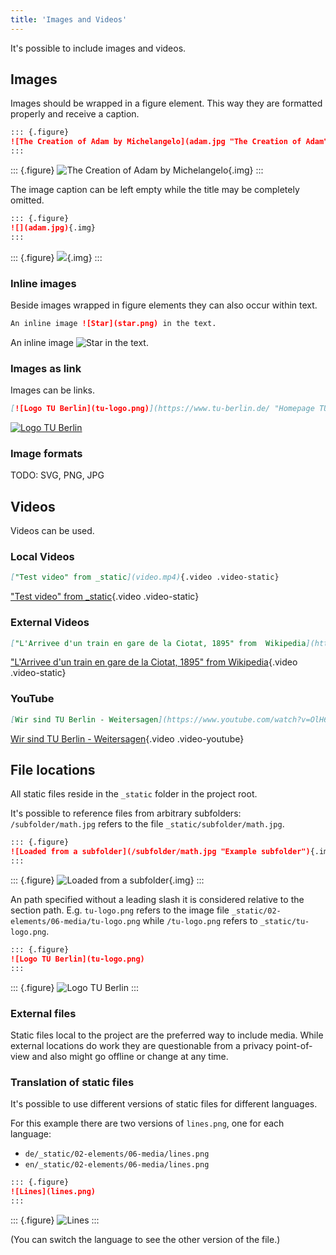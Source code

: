```yaml
---
title: 'Images and Videos'
---
```


It's possible to include images and videos.

## Images

Images should be wrapped in a figure element. This way they are formatted
properly and receive a caption.

```markdown
::: {.figure}
![The Creation of Adam by Michelangelo](adam.jpg "The Creation of Adam"){.img}
:::
```

::: {.figure}
![The Creation of Adam by Michelangelo](adam.jpg "The Creation of Adam"){.img}
:::

The image caption can be left empty while the title may be completely omitted.

```markdown
::: {.figure}
![](adam.jpg){.img}
:::
```

::: {.figure}
![](adam.jpg){.img}
:::

### Inline images

Beside images wrapped in figure elements they can also occur within text.

```markdown
An inline image ![Star](star.png) in the text.
```

An inline image ![Star](star.png) in the text.

### Images as link

Images can be links.

```markdown
[![Logo TU Berlin](tu-logo.png)](https://www.tu-berlin.de/ "Homepage TU Berlin")
```

[![Logo TU Berlin](tu-logo.png)](https://www.tu-berlin.de/ "Homepage TU Berlin")

### Image formats

TODO: SVG, PNG, JPG

## Videos

Videos can be used.

### Local Videos

```markdown
["Test video" from _static](video.mp4){.video .video-static}
```

["Test video" from _static](video.mp4){.video .video-static}

### External Videos

```markdown
["L'Arrivee d'un train en gare de la Ciotat, 1895" from  Wikipedia](https://upload.wikimedia.org/wikipedia/en/c/c3/L%27Arrivee_d%27un_train_en_gare_de_la_Ciotat%2C_1895.ogv){.video .video-static}
```

["L'Arrivee d'un train en gare de la Ciotat, 1895" from  Wikipedia](https://upload.wikimedia.org/wikipedia/en/c/c3/L%27Arrivee_d%27un_train_en_gare_de_la_Ciotat%2C_1895.ogv){.video .video-static}

### YouTube

```markdown
[Wir sind TU Berlin - Weitersagen](https://www.youtube.com/watch?v=OlH6bqv5Z-c){.video .video-youtube}
```

[Wir sind TU Berlin - Weitersagen](https://www.youtube.com/watch?v=OlH6bqv5Z-c){.video .video-youtube}

## File locations

All static files reside in the `_static` folder in the project root.

It's possible to reference files from arbitrary subfolders:
`/subfolder/math.jpg` refers to the file `_static/subfolder/math.jpg`.

```markdown
::: {.figure}
![Loaded from a subfolder](/subfolder/math.jpg "Example subfolder"){.img}
:::
```

::: {.figure}
![Loaded from a subfolder](/subfolder/math.jpg "Example subfolder"){.img}
:::

An path specified without a leading slash it is considered relative to
the section path. E.g. `tu-logo.png` refers to the image file
`_static/02-elements/06-media/tu-logo.png` while `/tu-logo.png`
refers to `_static/tu-logo.png`.

```markdown
::: {.figure}
![Logo TU Berlin](tu-logo.png)
:::
```

::: {.figure}
![Logo TU Berlin](tu-logo.png)
:::

### External files

Static files local to the project are the preferred way to include media. While
external locations do work they are questionable from a privacy point-of-view
and also might go offline or change at any time.

### Translation of static files

It's possible to use different versions of static files for different
languages.

For this example there are two versions of `lines.png`, one for each language:

- `de/_static/02-elements/06-media/lines.png`
- `en/_static/02-elements/06-media/lines.png`

```markdown
::: {.figure}
![Lines](lines.png)
:::
```

::: {.figure}
![Lines](lines.png)
:::

(You can switch the language to see the other version of the file.)
